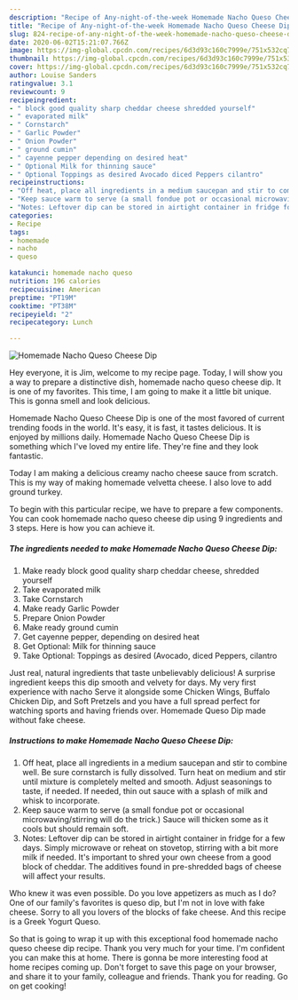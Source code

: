 ```yaml
---
description: "Recipe of Any-night-of-the-week Homemade Nacho Queso Cheese Dip"
title: "Recipe of Any-night-of-the-week Homemade Nacho Queso Cheese Dip"
slug: 824-recipe-of-any-night-of-the-week-homemade-nacho-queso-cheese-dip
date: 2020-06-02T15:21:07.766Z
image: https://img-global.cpcdn.com/recipes/6d3d93c160c7999e/751x532cq70/homemade-nacho-queso-cheese-dip-recipe-main-photo.jpg
thumbnail: https://img-global.cpcdn.com/recipes/6d3d93c160c7999e/751x532cq70/homemade-nacho-queso-cheese-dip-recipe-main-photo.jpg
cover: https://img-global.cpcdn.com/recipes/6d3d93c160c7999e/751x532cq70/homemade-nacho-queso-cheese-dip-recipe-main-photo.jpg
author: Louise Sanders
ratingvalue: 3.1
reviewcount: 9
recipeingredient:
- " block good quality sharp cheddar cheese shredded yourself"
- " evaporated milk"
- " Cornstarch"
- " Garlic Powder"
- " Onion Powder"
- " ground cumin"
- " cayenne pepper depending on desired heat"
- " Optional Milk for thinning sauce"
- " Optional Toppings as desired Avocado diced Peppers cilantro"
recipeinstructions:
- "Off heat, place all ingredients in a medium saucepan and stir to combine well. Be sure cornstarch is fully dissolved. Turn heat on medium and stir until mixture is completely melted and smooth. Adjust seasonings to taste, if needed. If needed, thin out sauce with a splash of milk and whisk to incorporate."
- "Keep sauce warm to serve (a small fondue pot or occasional microwaving/stirring will do the trick.) Sauce will thicken some as it cools but should remain soft."
- "Notes: Leftover dip can be stored in airtight container in fridge for a few days. Simply microwave or reheat on stovetop, stirring with a bit more milk if needed. It&#39;s important to shred your own cheese from a good block of cheddar. The additives found in pre-shredded bags of cheese will affect your results."
categories:
- Recipe
tags:
- homemade
- nacho
- queso

katakunci: homemade nacho queso 
nutrition: 196 calories
recipecuisine: American
preptime: "PT19M"
cooktime: "PT38M"
recipeyield: "2"
recipecategory: Lunch

---
```



![Homemade Nacho Queso Cheese Dip](https://img-global.cpcdn.com/recipes/6d3d93c160c7999e/751x532cq70/homemade-nacho-queso-cheese-dip-recipe-main-photo.jpg)

Hey everyone, it is Jim, welcome to my recipe page. Today, I will show you a way to prepare a distinctive dish, homemade nacho queso cheese dip. It is one of my favorites. This time, I am going to make it a little bit unique. This is gonna smell and look delicious.

Homemade Nacho Queso Cheese Dip is one of the most favored of current trending foods in the world. It's easy, it is fast, it tastes delicious. It is enjoyed by millions daily. Homemade Nacho Queso Cheese Dip is something which I've loved my entire life. They're fine and they look fantastic.

Today I am making a delicious creamy nacho cheese sauce from scratch. This is my way of making homemade velvetta cheese. I also love to add ground turkey.


To begin with this particular recipe, we have to prepare a few components. You can cook homemade nacho queso cheese dip using 9 ingredients and 3 steps. Here is how you can achieve it.

<!--inarticleads1-->

##### The ingredients needed to make Homemade Nacho Queso Cheese Dip:

1. Make ready  block good quality sharp cheddar cheese, shredded yourself
1. Take  evaporated milk
1. Take  Cornstarch
1. Make ready  Garlic Powder
1. Prepare  Onion Powder
1. Make ready  ground cumin
1. Get  cayenne pepper, depending on desired heat
1. Get  Optional: Milk for thinning sauce
1. Take  Optional: Toppings as desired (Avocado, diced Peppers, cilantro


Just real, natural ingredients that taste unbelievably delicious! A surprise ingredient keeps this dip smooth and velvety for days. My very first experience with nacho Serve it alongside some Chicken Wings, Buffalo Chicken Dip, and Soft Pretzels and you have a full spread perfect for watching sports and having friends over. Homemade Queso Dip made without fake cheese. 

<!--inarticleads2-->

##### Instructions to make Homemade Nacho Queso Cheese Dip:

1. Off heat, place all ingredients in a medium saucepan and stir to combine well. Be sure cornstarch is fully dissolved. Turn heat on medium and stir until mixture is completely melted and smooth. Adjust seasonings to taste, if needed. If needed, thin out sauce with a splash of milk and whisk to incorporate.
1. Keep sauce warm to serve (a small fondue pot or occasional microwaving/stirring will do the trick.) Sauce will thicken some as it cools but should remain soft.
1. Notes: Leftover dip can be stored in airtight container in fridge for a few days. Simply microwave or reheat on stovetop, stirring with a bit more milk if needed. It&#39;s important to shred your own cheese from a good block of cheddar. The additives found in pre-shredded bags of cheese will affect your results.


Who knew it was even possible. Do you love appetizers as much as I do? One of our family&#39;s favorites is queso dip, but I&#39;m not in love with fake cheese. Sorry to all you lovers of the blocks of fake cheese. And this recipe is a Greek Yogurt Queso. 

So that is going to wrap it up with this exceptional food homemade nacho queso cheese dip recipe. Thank you very much for your time. I'm confident you can make this at home. There is gonna be more interesting food at home recipes coming up. Don't forget to save this page on your browser, and share it to your family, colleague and friends. Thank you for reading. Go on get cooking!
